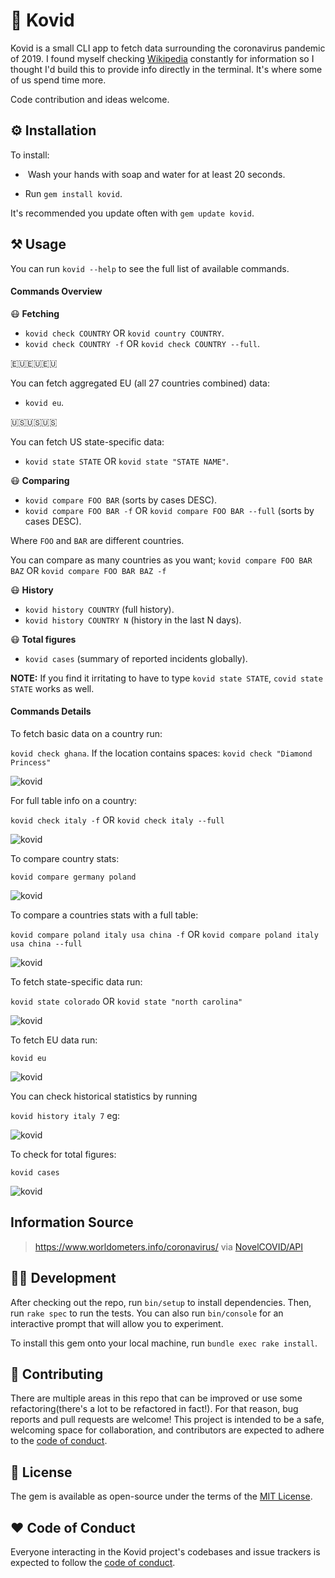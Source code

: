 # 🦠 Kovid

Kovid is a small CLI app to fetch data surrounding the coronavirus pandemic of 2019. I found myself checking [Wikipedia](https://en.wikipedia.org/wiki/2019%E2%80%9320_coronavirus_pandemic) constantly for information so I thought I'd build this to provide info directly in the terminal. It's where some of us spend time more.

Code contribution and ideas welcome.


## ⚙️ Installation

To install:

* ️ Wash your hands with soap and water for at least 20 seconds.

*  Run `gem install kovid`.

It's recommended you update often with `gem update kovid`.

## ⚒️ Usage

You can run `kovid --help` to see the full list of available commands.

#### Commands Overview
😷 **Fetching**
* `kovid check COUNTRY` OR `kovid country COUNTRY`.
* `kovid check COUNTRY -f` OR `kovid check COUNTRY --full`.

🇪🇺🇪🇺🇪🇺

You can fetch aggregated EU (all 27 countries combined) data:
* `kovid eu`.

🇺🇸🇺🇸🇺🇸

You can fetch US state-specific data:
* `kovid state STATE` OR `kovid state "STATE NAME"`.

😷 **Comparing**
* `kovid compare FOO BAR` (sorts by cases DESC).
* `kovid compare FOO BAR -f` OR `kovid compare FOO BAR --full` (sorts by cases DESC).

Where `FOO` and `BAR` are different countries.

You can compare as many countries as you want; `kovid compare FOO BAR BAZ` OR `kovid compare FOO BAR BAZ -f`

😷 **History**
* `kovid history COUNTRY` (full history).
* `kovid history COUNTRY N` (history in the last N days).

😷 **Total figures**
* `kovid cases` (summary of reported incidents globally).

**NOTE:** If you find it irritating to have to type `kovid state STATE`, `covid state STATE` works as well.

#### Commands Details
To fetch basic data on a country run:

`kovid check ghana`. If the location contains spaces: `kovid check "Diamond Princess"`

![kovid](https://i.gyazo.com/ab779c3fc838ac279bae5b9d6d10d617.png "Covid data.")

For full table info on a country:

`kovid check italy -f` OR `kovid check italy --full`

![kovid](https://i.gyazo.com/789fa6795d06f529a9b5f37cb51fb516.png "Covid data.")

To compare country stats:

`kovid compare germany poland`

![kovid](https://i.gyazo.com/be3bcba3d2943c60618b59ae82a3c586.png "Covid data.")

To compare a countries stats with a full table:

`kovid compare poland italy usa china -f` OR `kovid compare poland italy usa china --full`

![kovid](https://i.gyazo.com/79ad61c33114a0bee0a9e2ab94a3d46e.png "Covid data.")

To fetch state-specific data run:

`kovid state colorado` OR `kovid state "north carolina"`

![kovid](https://i.gyazo.com/d00b1c5bbb6251cbd517f801c856ba66.png "Covid data.")

To fetch EU data run:

`kovid eu`

![kovid](https://i.gyazo.com/51d2adcb8e9feb0a0fbe38ff9cf4c550.png "Covid data.")

You can check historical statistics by running

`kovid history italy 7` eg:

![kovid](https://i.gyazo.com/e4872b5047eeaebbd354847a943de268.png "Covid data.")

To check for total figures:

`kovid cases`

![kovid](https://i.gyazo.com/323f0f10d444e2ee629d05a90488adba.png "Covid data.")

## Information Source
> https://www.worldometers.info/coronavirus/ via [NovelCOVID/API](https://github.com/novelcovid/api)


## 👨‍💻 Development

After checking out the repo, run `bin/setup` to install dependencies. Then, run `rake spec` to run the tests. You can also run `bin/console` for an interactive prompt that will allow you to experiment.

To install this gem onto your local machine, run `bundle exec rake install`.


## 🤲 Contributing

There are multiple areas in this repo that can be improved or use some refactoring(there's a lot to be refactored in fact!). For that reason, bug reports and pull requests are welcome! This project is intended to be a safe, welcoming space for collaboration, and contributors are expected to adhere to the [code of conduct](https://github.com/siaw23/kovid/blob/master/CODE_OF_CONDUCT.md).


## 🔖 License

The gem is available as open-source under the terms of the [MIT License](https://opensource.org/licenses/MIT).

## ❤️ Code of Conduct

Everyone interacting in the Kovid project's codebases and issue trackers is expected to follow the [code of conduct](https://github.com/siaw23/kovid/blob/master/CODE_OF_CONDUCT.md).
